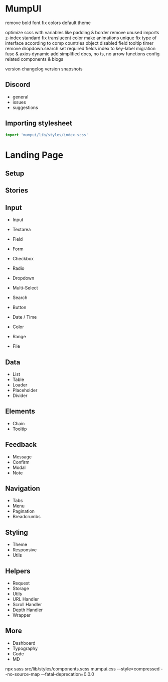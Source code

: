 # MumpUI

remove bold font
fix colors
default theme

optimize scss with variables like padding & border
remove unused imports
z-index standard
fix translucent color
make animations unique
fix type of interface according to comp
countries object
disabled field
tooltip timer
remove dropdown.search
set required fields
index to key-label migration
fuse & axios dynamic
add simplified docs, no ts, no arrow functions
config
related components & blogs

version
changelog
version snapshots

## Discord

- general
- issues
- suggestions

## Importing stylesheet

```jsx
import 'mumpui/lib/styles/index.scss'
```

# Landing Page

## Setup

## Stories

## Input

- Input
- Textarea

- Field
- Form

- Checkbox
- Radio

- Dropdown
- Multi-Select

- Search
- Button

- Date / Time
- Color

- Range
- File

## Data

- List
- Table
- Loader
- Placeholder
- Divider

## Elements

- Chain
- Tooltip

## Feedback

- Message
- Confirm
- Modal
- Note

## Navigation

- Tabs
- Menu
- Pagination
- Breadcrumbs

## Styling

- Theme
- Responsive
- Utils

## Helpers

- Request
- Storage
- Utils
- URL Handler
- Scroll Handler
- Depth Handler
- Wrapper

## More

- Dashboard
- Typography
- Code
- MD



npx sass src/lib/styles/components.scss mumpui.css --style=compressed --no-source-map --fatal-deprecation=0.0.0
